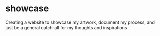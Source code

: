 # showcase
Creating a website to showcase my artwork, document my process, and just be a general catch-all for my thoughts and inspirations
